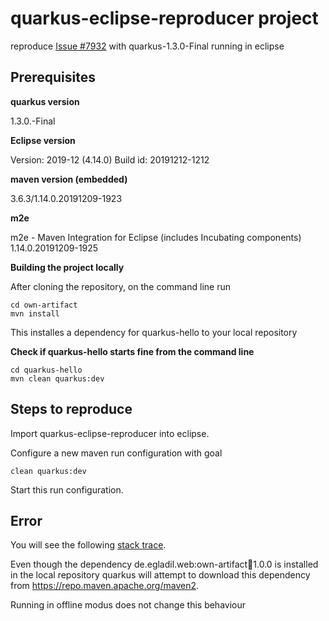 # quarkus-eclipse-reproducer project

reproduce [Issue #7932](https://github.com/quarkusio/quarkus/issues/7932) with quarkus-1.3.0-Final running in eclipse

## Prerequisites

__quarkus version__

1.3.0.-Final

__Eclipse version__

Version: 2019-12 (4.14.0)
Build id: 20191212-1212

__maven version (embedded)__

3.6.3/1.14.0.20191209-1923

__m2e__

m2e - Maven Integration for Eclipse (includes Incubating components) 1.14.0.20191209-1925


__Building the project locally__

After cloning the repository, on the command line run

	cd own-artifact
	mvn install


This installes a dependency for quarkus-hello to your local repository

__Check if quarkus-hello starts fine from the command line__

	cd quarkus-hello
	mvn clean quarkus:dev

## Steps to reproduce

Import quarkus-eclipse-reproducer into eclipse.

Configure a new maven run configuration with goal

	clean quarkus:dev

Start this run configuration.

## Error

You will see the following [stack trace](./m2e-stacktrace.txt).

Even though the dependency de.egladil.web:own-artifact:jar:1.0.0 is installed in the local repository quarkus will attempt to download this dependency from https://repo.maven.apache.org/maven2.

Running in offline modus does not change this behaviour


